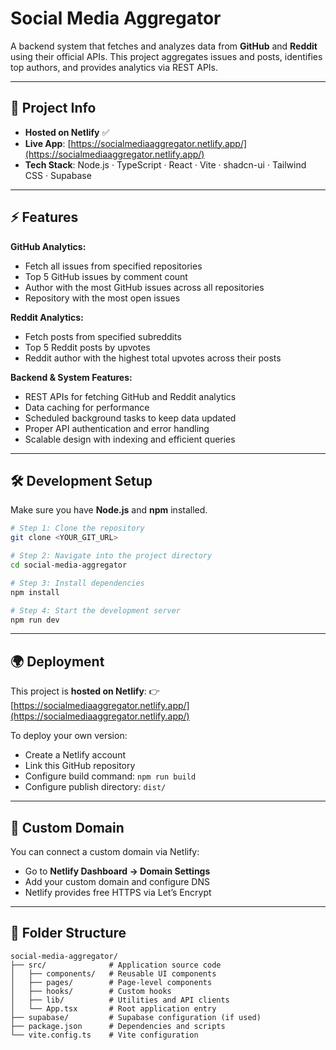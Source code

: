 # Social Media Aggregator
A backend system that fetches and analyzes data from **GitHub** and **Reddit** using their official APIs. This project aggregates issues and posts, identifies top authors, and provides analytics via REST APIs.

---

## 🚀 Project Info

* **Hosted on Netlify** ✅
* **Live App**: [https://socialmediaaggregator.netlify.app/](https://socialmediaaggregator.netlify.app/)
* **Tech Stack**: Node.js · TypeScript · React · Vite · shadcn-ui · Tailwind CSS · Supabase

---

## ⚡ Features

**GitHub Analytics:**

* Fetch all issues from specified repositories
* Top 5 GitHub issues by comment count
* Author with the most GitHub issues across all repositories
* Repository with the most open issues

**Reddit Analytics:**

* Fetch posts from specified subreddits
* Top 5 Reddit posts by upvotes
* Reddit author with the highest total upvotes across their posts

**Backend & System Features:**

* REST APIs for fetching GitHub and Reddit analytics
* Data caching for performance
* Scheduled background tasks to keep data updated
* Proper API authentication and error handling
* Scalable design with indexing and efficient queries

---

## 🛠️ Development Setup

Make sure you have **Node.js** and **npm** installed.

```sh
# Step 1: Clone the repository
git clone <YOUR_GIT_URL>

# Step 2: Navigate into the project directory
cd social-media-aggregator

# Step 3: Install dependencies
npm install

# Step 4: Start the development server
npm run dev
```

---

## 🌍 Deployment

This project is **hosted on Netlify**:
👉 [https://socialmediaaggregator.netlify.app/](https://socialmediaaggregator.netlify.app/)

To deploy your own version:

* Create a Netlify account
* Link this GitHub repository
* Configure build command: `npm run build`
* Configure publish directory: `dist/`

---

## 🔗 Custom Domain

You can connect a custom domain via Netlify:

* Go to **Netlify Dashboard → Domain Settings**
* Add your custom domain and configure DNS
* Netlify provides free HTTPS via Let’s Encrypt

---

## 📂 Folder Structure

```
social-media-aggregator/
├── src/              # Application source code
│   ├── components/   # Reusable UI components
│   ├── pages/        # Page-level components
│   ├── hooks/        # Custom hooks
│   ├── lib/          # Utilities and API clients
│   └── App.tsx       # Root application entry
├── supabase/         # Supabase configuration (if used)
├── package.json      # Dependencies and scripts
└── vite.config.ts    # Vite configuration
```

